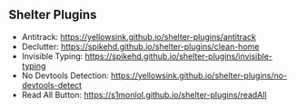## Shelter Plugins

- Antitrack: https://yellowsink.github.io/shelter-plugins/antitrack
- Declutter: https://spikehd.github.io/shelter-plugins/clean-home
- Invisible Typing: https://spikehd.github.io/shelter-plugins/invisible-typing
- No Devtools Detection: https://yellowsink.github.io/shelter-plugins/no-devtools-detect
- Read All Button: https://s1monlol.github.io/shelter-plugins/readAll